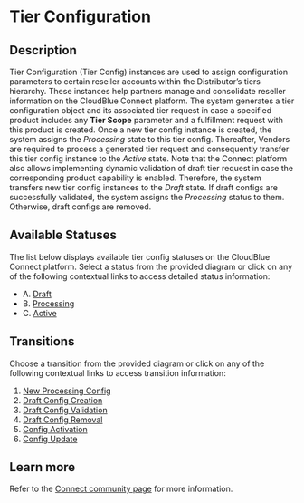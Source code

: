 # Tier Configuration
## Description
Tier Configuration (Tier Config) instances are used to assign configuration parameters to certain reseller accounts within the Distributor’s tiers hierarchy. These instances help partners manage and consolidate reseller information on the CloudBlue Connect platform. The system generates a tier configuration object and its associated tier request in case a specified product includes any **Tier Scope** parameter and a fulfillment request with this product is created.
Once a new tier config instance is created, the system assigns the *Processing* state to this tier config. Thereafter, Vendors are required to process a generated tier request and consequently transfer this tier config instance to the *Active* state.
Note that the Connect platform also allows implementing dynamic validation of draft tier request in case the corresponding product capability is enabled. Therefore, the system transfers new tier config instances to the *Draft* state. If draft configs are successfully validated, the system assigns the *Processing* status to them. Otherwise, draft configs are removed.
## Available Statuses
The list below displays available tier config statuses on the CloudBlue Connect platform. Select a status from the provided diagram or click on any of the following contextual links to access detailed status information:

* A. [Draft](s-a-draft.html)
* B. [Processing](s-b-processing.html)
* C. [Active](s-c-active.html)
## Transitions
Choose a transition from the provided diagram or click on any of the following contextual links to access transition information:

1. [New Processing Config](t-1-new-processing.html)
2. [Draft Config Creation](t-2-new-draft.html)
3. [Draft Config Validation](t-3-draft-processing.html)
4. [Draft Config Removal](t-4-draft-deleted.html)
5. [Config Activation](t-5-pro-active.html)
6. [Config Update](t-6-act-processing.html)


## Learn more
Refer to the [Connect community page](https://staging.connect.cloudblue.com/community/modules/tier-config/) for more information.